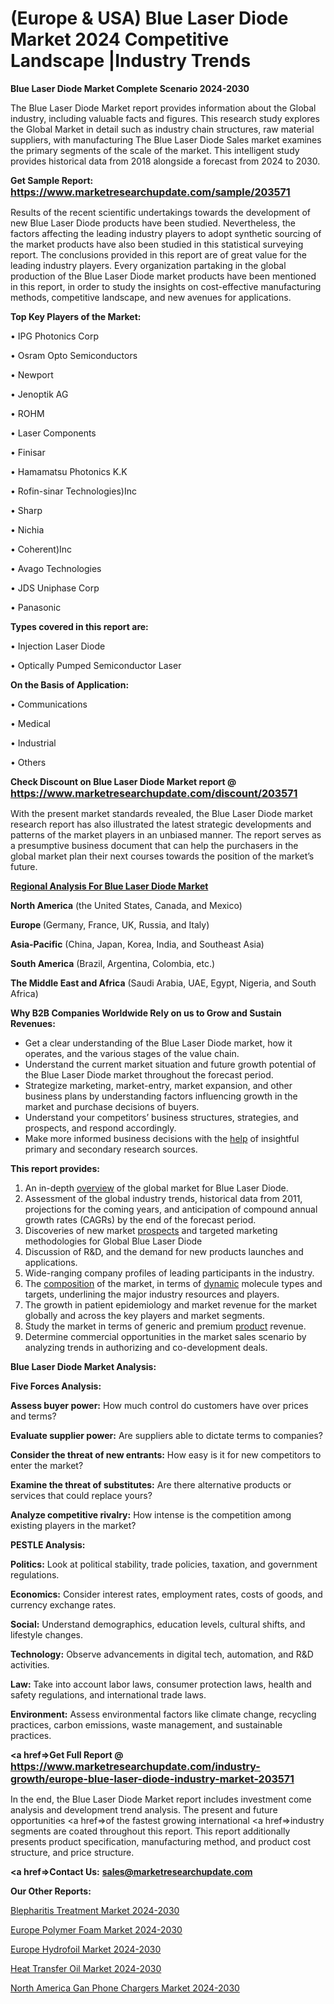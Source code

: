 # (Europe & USA) Blue Laser Diode Market 2024 Competitive Landscape |Industry Trends

<strong>Blue Laser Diode Market Complete Scenario 2024-2030</strong>

The Blue Laser Diode Market report provides information about the Global industry, including valuable facts and figures. This research study explores the Global Market in detail such as industry chain structures, raw material suppliers, with manufacturing The Blue Laser Diode Sales market examines the primary segments of the scale of the market. This intelligent study provides historical data from 2018 alongside a forecast from 2024 to 2030.

<strong>Get Sample Report: <a href=https://www.marketresearchupdate.com/sample/203571><font size=3 color=#0000ff>https://www.marketresearchupdate.com/sample/203571</font></a></strong>

Results of the recent scientific undertakings towards the development of new Blue Laser Diode products have been studied. Nevertheless, the factors affecting the leading industry players to adopt synthetic sourcing of the market products have also been studied in this statistical surveying report. The conclusions provided in this report are of great value for the leading industry players. Every organization partaking in the global production of the Blue Laser Diode market products have been mentioned in this report, in order to study the insights on cost-effective manufacturing methods, competitive landscape, and new avenues for applications.

<strong>Top Key Players of the Market:</strong>

• IPG Photonics Corp

• Osram Opto Semiconductors

• Newport

• Jenoptik AG

• ROHM

• Laser Components

• Finisar

• Hamamatsu Photonics K.K

• Rofin-sinar Technologies)Inc

• Sharp

• Nichia

• Coherent)Inc

• Avago Technologies

• JDS Uniphase Corp

• Panasonic

<strong>Types covered in this report are: </strong>

• Injection Laser Diode

• Optically Pumped Semiconductor Laser

<strong>On the Basis of Application:</strong>

• Communications

• Medical

• Industrial

• Others

<strong>Check Discount on Blue Laser Diode Market report @ <a href=https://www.marketresearchupdate.com/discount/203571><font size=3 color=#0000ff>https://www.marketresearchupdate.com/discount/203571</font></a></strong>

With the present market standards revealed, the Blue Laser Diode market research report has also illustrated the latest strategic developments and patterns of the market players in an unbiased manner. The report serves as a presumptive business document that can help the purchasers in the global market plan their next courses towards the position of the market’s future.

<strong><u><b>Regional Analysis For Blue Laser Diode Market</b></u></strong>

<strong><b>North America</b></strong> (the United States, Canada, and Mexico)

<strong><b>Europe </b></strong>(Germany, France, UK, Russia, and Italy)

<strong><b>Asia-Pacific</b></strong> (China, Japan, Korea, India, and Southeast Asia)

<strong><b>South America</b></strong> (Brazil, Argentina, Colombia, etc.)

<strong><b>The Middle East and Africa</b></strong> (Saudi Arabia, UAE, Egypt, Nigeria, and South Africa)

<strong>Why B2B Companies Worldwide Rely on us to Grow and Sustain Revenues:</strong>
<ul>
  <li>Get a clear understanding of the Blue Laser Diode market, how it operates, and the various stages of the value chain.</li>
  <li>Understand the current market situation and future growth potential of the Blue Laser Diode market throughout the forecast period.</li>
  <li>Strategize marketing, market-entry, market expansion, and other business plans by understanding factors influencing growth in the market and purchase decisions of buyers.</li>
  <li>Understand your competitors’ business structures, strategies, and prospects, and respond accordingly.</li>
  <li>Make more informed business decisions with the <a href=ASDF991299>help</a> of insightful primary and secondary research sources.</li>
</ul>
<strong>This report provides:</strong>
<ol>
  <li>An in-depth <a href=>overview</a> of the global market for Blue Laser Diode.</li>
  <li>Assessment of the global industry trends, historical data from 2011, projections for the coming years, and anticipation of compound annual growth rates (CAGRs) by the end of the forecast period.</li>
  <li>Discoveries of new market <a href=>prospects</a> and targeted marketing methodologies for Global Blue Laser Diode</li>
  <li>Discussion of R&amp;D, and the demand for new products launches and applications.</li>
  <li>Wide-ranging company profiles of leading participants in the industry.</li>
  <li>The <a href=ASDF881288>composition</a> of the market, in terms of <a href=>dynamic</a> molecule types and targets, underlining the major industry resources and players.</li>
  <li>The growth in patient epidemiology and market revenue for the market globally and across the key players and market segments.</li>
  <li>Study the market in terms of generic and premium <a href=>product</a> revenue.</li>
  <li>Determine commercial opportunities in the market sales scenario by analyzing trends in authorizing and co-development deals.</li>
</ol>

<strong>Blue Laser Diode Market Analysis:</strong>

<strong>Five Forces Analysis:</strong>

<strong>Assess buyer power:</strong> How much control do customers have over prices and terms?

<strong>Evaluate supplier power:</strong> Are suppliers able to dictate terms to companies?

<strong>Consider the threat of new entrants:</strong> How easy is it for new competitors to enter the market?

<strong>Examine the threat of substitutes:</strong> Are there alternative products or services that could replace yours?

<strong>Analyze competitive rivalry:</strong> How intense is the competition among existing players in the market?

<strong>PESTLE Analysis:</strong>

<strong>Politics:</strong> Look at political stability, trade policies, taxation, and government regulations.

<strong>Economics:</strong> Consider interest rates, employment rates, costs of goods, and currency exchange rates.

<strong>Social:</strong> Understand demographics, education levels, cultural shifts, and lifestyle changes.

<strong>Technology:</strong> Observe advancements in digital tech, automation, and R&D activities.

<strong>Law:</strong> Take into account labor laws, consumer protection laws, health and safety regulations, and international trade laws.

<strong>Environment:</strong> Assess environmental factors like climate change, recycling practices, carbon emissions, waste management, and sustainable practices.

<strong><a href=>Get Full Report</a> @ <a href=https://www.marketresearchupdate.com/industry-growth/europe-blue-laser-diode-industry-market-203571><font size=3 color=#0000ff>https://www.marketresearchupdate.com/industry-growth/europe-blue-laser-diode-industry-market-203571</font></a></strong>

In the end, the Blue Laser Diode Market report includes investment come analysis and development trend analysis. The present and future opportunities <a href=>of</a> the fastest growing international <a href=>industry</a> segments are coated throughout this report. This report additionally presents product specification, manufacturing method, and product cost structure, and price structure.

<strong><a href=><strong>Contact Us:</strong></a></strong>
<strong>sales@marketresearchupdate.com</strong>

<strong>Our Other Reports:</strong>

<a href=https://www.linkedin.com/pulse/blepharitis-treatment-market-demand-future-scope>Blepharitis Treatment Market 2024-2030</a>

<a href=https://www.linkedin.com/pulse/europe-polymer-foam-market-size-register-high-demand>Europe Polymer Foam Market 2024-2030</a>

<a href=https://www.linkedin.com/pulse/europe-hydrofoil-market-2023-industry-outlook-present>Europe Hydrofoil Market 2024-2030</a>

<a href=https://www.linkedin.com/pulse/heat-transfer-oil-market-statistics-9jmsf/>Heat Transfer Oil Market 2024-2030</a>

<a href=https://www.linkedin.com/pulse/north-america-gan-phone-chargers-market-zcnwf/>North America Gan Phone Chargers Market 2024-2030</a>

